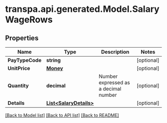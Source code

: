 # transpa.api.generated.Model.SalaryWageRows

## Properties

Name | Type | Description | Notes
------------ | ------------- | ------------- | -------------
**PayTypeCode** | **string** |  | [optional] 
**UnitPrice** | [**Money**](Money.md) |  | [optional] 
**Quantity** | **decimal** | Number expressed as a decimal number | [optional] 
**Details** | [**List&lt;SalaryDetails&gt;**](SalaryDetails.md) |  | [optional] 

[[Back to Model list]](../README.md#documentation-for-models) [[Back to API list]](../README.md#documentation-for-api-endpoints) [[Back to README]](../README.md)

